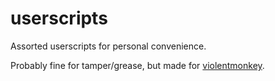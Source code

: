 # userscripts

Assorted userscripts for personal convenience.

Probably fine for tamper/grease, but made for [violentmonkey](https://violentmonkey.github.io/).
